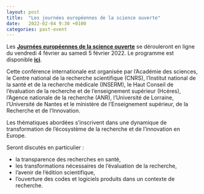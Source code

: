 ```yaml
---
layout: post
title:  "Les journées européennes de la science ouverte"
date:   2022-02-04 9:30 +0100
categories: past-event
---
```


Les **[Journées européennes de la science ouverte](https://osec2022.eu/fr/accueil/)** se dérouleront en ligne du vendredi 4 février au samedi 5 février 2022. Le programme est disponible **[ici](https://osec2022.eu/wp-content/uploads/2022/01/OSEC_2022_programme_FR_V15.pdf)**.

Cette conférence internationale est organisée par l’Académie des sciences, le Centre national de la recherche scientifique (CNRS), l’Institut national de la santé et de la recherche médicale (INSERM), le Haut Conseil de l’évaluation de la recherche et de l’enseignement supérieur (Hcéres), l’Agence nationale de la recherche (ANR),  l’Université de Lorraine, l’Université de Nantes et le ministère de l’Enseignement supérieur, de la Recherche et de l’Innovation.

Les thématiques abordées s’inscrivent dans une dynamique de transformation de l’écosystème de la recherche et de l’innovation en Europe.

Seront discutés en particulier :

- la transparence des recherches en santé,
- les transformations nécessaires de l’évaluation de la recherche,
- l’avenir de l’édition scientifique,
- l’ouverture des codes et logiciels produits dans un contexte de recherche.

